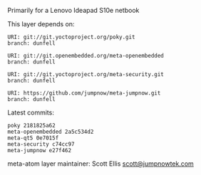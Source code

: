 Primarily for a Lenovo Ideapad S10e netbook

This layer depends on:

    URI: git://git.yoctoproject.org/poky.git
    branch: dunfell

    URI: git://git.openembedded.org/meta-openembedded
    branch: dunfell

    URI: git://git.yoctoproject.org/meta-security.git
    branch: dunfell

    URI: https://github.com/jumpnow/meta-jumpnow.git
    branch: dunfell


Latest commits:

    poky 2181825a62
    meta-openembedded 2a5c534d2
    meta-qt5 0e7015f
    meta-security c74cc97
    meta-jumpnow e27f462

meta-atom layer maintainer: Scott Ellis <scott@jumpnowtek.com>

